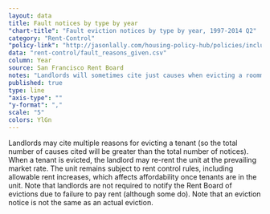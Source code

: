 ```yaml
---
layout: data
title: Fault notices by type by year
"chart-title": "Fault eviction notices by type by year, 1997-2014 Q2"
category: "Rent-Control"
"policy-link": "http://jasonlally.com/housing-policy-hub/policies/inclusionary-housing/"
data: "rent-control/fault_reasons_given.csv"
column: Year
source: San Francisco Rent Board
notes: "Landlords will sometimes cite just causes when evicting a roommate living with them in the same unit. Under the law, the landlord does not have to cite these causes. They've been removed from the counts to avoid overrepresentation of just causes."
published: true
type: line
"axis-type": ""
"y-format": ","
scale: "5"
colors: YlGn
---
```


Landlords may cite multiple reasons for evicting a tenant (so the total number of causes cited will be greater than the total number of notices). When a tenant is evicted, the landlord may re-rent the unit at the prevailing market rate. The unit remains subject to rent control rules, including allowable rent increases, which affects affordability once tenants are in the unit. Note that landlords are not required to notify the Rent Board of evictions due to failure to pay rent (although some do). Note that an eviction notice is not the same as an actual eviction.